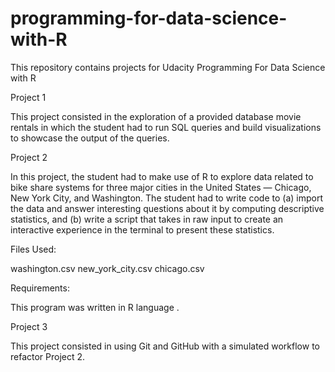 # programming-for-data-science-with-R
This repository contains projects for Udacity Programming For Data Science with R 

Project 1


This project consisted in the exploration of a provided database movie rentals in which the student had to run SQL queries and build visualizations to showcase the output of the queries.


Project 2

In this project, the student had to make use of R to explore data related to bike share systems for three major cities in the United States — Chicago, New York City, and Washington. The student had to write code to (a) import the data and answer interesting questions about it by computing descriptive statistics, and (b) write a script that takes in raw input to create an interactive experience in the terminal to present these statistics.



Files Used:

washington.csv
new_york_city.csv
chicago.csv


Requirements:


This program was written in R language .


Project 3


This project consisted in using Git and GitHub with a simulated workflow to refactor Project 2.


